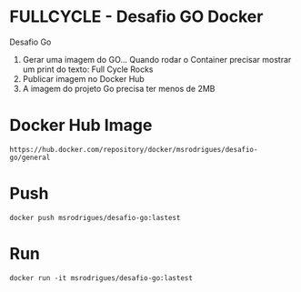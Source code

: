 # FULLCYCLE - Desafio GO Docker

Desafio Go

1) Gerar uma imagem do GO... Quando rodar o Container precisar mostrar um print do texto: Full Cycle Rocks
2) Publicar imagem no Docker Hub
3) A imagem do projeto Go precisa ter menos de 2MB


# Docker Hub Image

```
https://hub.docker.com/repository/docker/msrodrigues/desafio-go/general
```

# Push

```
docker push msrodrigues/desafio-go:lastest
```

# Run

```
docker run -it msrodrigues/desafio-go:lastest
```
